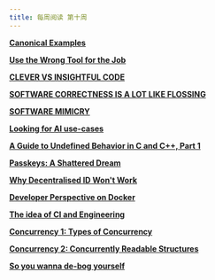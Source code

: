 ```yaml
---
title: 每周阅读 第十周
---
```


**[Canonical Examples](https://buttondown.email/hillelwayne/archive/canonical-examples/)**

**[Use the Wrong Tool for the Job](https://buttondown.email/hillelwayne/archive/use-the-wrong-tool-for-the-job/)**

**[CLEVER VS INSIGHTFUL CODE](https://www.hillelwayne.com/post/cleverness/)**

**[SOFTWARE CORRECTNESS IS A LOT LIKE FLOSSING](https://www.hillelwayne.com/post/flossing/)**

**[SOFTWARE MIMICRY](https://www.hillelwayne.com/post/software-mimicry/)**

**[Looking for AI use-cases](https://www.ben-evans.com/benedictevans/2024/4/19/looking-for-ai-use-cases)**

**[A Guide to Undefined Behavior in C and C++, Part 1](https://blog.regehr.org/archives/213)**

**[Passkeys: A Shattered Dream](https://fy.blackhats.net.au/blog/2024-04-26-passkeys-a-shattered-dream/)**

**[Why Decentralised ID Won't Work](https://fy.blackhats.net.au/blog/2022-11-17-why-decentralised-id-won-t-work/)**

**[Developer Perspective on Docker](https://fy.blackhats.net.au/blog/2020-07-13-developer-perspective-on-docker/)**

**[The idea of CI and Engineering](https://fy.blackhats.net.au/blog/2019-01-02-the-idea-of-ci-and-engineering/)**

**[Concurrency 1: Types of Concurrency](https://fy.blackhats.net.au/blog/2019-12-29-concurrency-1-types-of-concurrency/)**

**[Concurrency 2: Concurrently Readable Structures](https://fy.blackhats.net.au/blog/2019-12-29-concurrency-2-concurrently-readable-structures/)**

**[So you wanna de-bog yourself](https://www.experimental-history.com/p/so-you-wanna-de-bog-yourself)**
